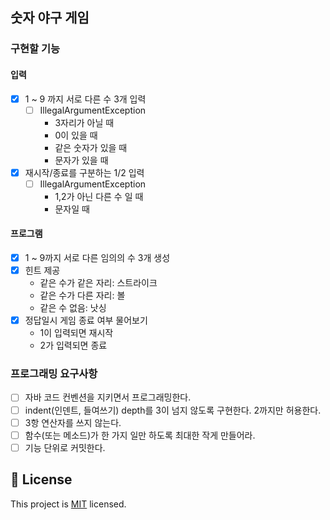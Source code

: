 ## 숫자 야구 게임

### 구현할 기능

#### 입력

- [x] 1 ~ 9 까지 서로 다른 수 3개 입력
  - [ ] IllegalArgumentException
    - 3자리가 아닐 때
    - 0이 있을 때
    - 같은 숫자가 있을 때
    - 문자가 있을 때
- [x] 재시작/종료를 구분하는 1/2 입력
  - [ ] IllegalArgumentException
    - 1,2가 아닌 다른 수 일 때
    - 문자일 때

#### 프로그램

- [x] 1 ~ 9까지 서로 다른 임의의 수 3개 생성
- [x] 힌트 제공
  - 같은 수가 같은 자리: 스트라이크
  - 같은 수가 다른 자리: 볼
  - 같은 수 없음: 낫싱
- [x] 정답일시 게임 종료 여부 물어보기
  - 1이 입력되면 재시작
  - 2가 입력되면 종료

### 프로그래밍 요구사항

- [ ] 자바 코드 컨벤션을 지키면서 프로그래밍한다.
- [ ] indent(인덴트, 들여쓰기) depth를 3이 넘지 않도록 구현한다. 2까지만 허용한다.
- [ ] 3항 연산자를 쓰지 않는다.
- [ ] 함수(또는 메소드)가 한 가지 일만 하도록 최대한 작게 만들어라.
- [ ] 기능 단위로 커밋한다.

## 📝 License

This project is [MIT](https://github.com/woowacourse/java-baseball-precourse/blob/master/LICENSE) licensed.
